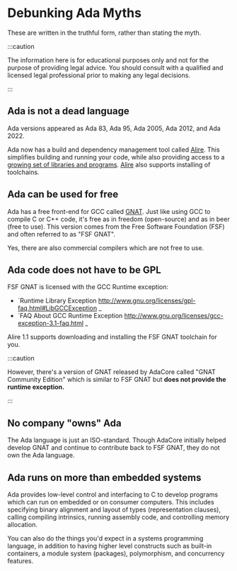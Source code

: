# Debunking Ada Myths

These are written in the truthful form, rather than stating the myth.

:::caution

The information here is for educational purposes only and not for the
purpose of providing legal advice. You should consult with a qualified
and licensed legal professional prior to making any legal decisions.

:::

## Ada is not a dead language

Ada versions appeared as Ada 83, Ada 95, Ada 2005, Ada 2012, and Ada 2022.

Ada now has a build and dependency management tool called
[Alire](https://alire.ada.dev). This simplifies building and running your code,
while also providing access to a [growing set of libraries and programs](https://alire.ada.dev/crates.html).
[Alire](https://github.com/alire-project/alire/releases)
also supports installing of toolchains.

## Ada can be used for free

Ada has a free front-end for GCC called [GNAT](https://gcc.gnu.org/wiki/GNAT).
Just like using GCC to compile C or C++ code, it's free as in freedom (open-source)
and as in beer (free to use). This version comes from the Free Software Foundation (FSF)
and often referred to as "FSF GNAT".

Yes, there are also commercial compilers which are not free to use.

## Ada code does not have to be GPL

FSF GNAT is licensed with the GCC Runtime exception:

- `Runtime Library Exception http://www.gnu.org/licenses/gpl-faq.html#LibGCCException \_
- `FAQ About GCC Runtime Exception http://www.gnu.org/licenses/gcc-exception-3.1-faq.html \_

Alire 1.1 supports downloading and installing
the FSF GNAT toolchain for you.

:::caution

However, there's a version of GNAT released by AdaCore called "GNAT Community
Edition" which is similar to FSF GNAT but **does not provide the runtime exception.**

:::

## No company "owns" Ada

The Ada language is just an ISO-standard. Though AdaCore initially helped develop
GNAT and continue to contribute back to FSF GNAT, they do not own the Ada
language.

## Ada runs on more than embedded systems

Ada provides low-level control and interfacing to C to develop programs which
can run on embedded or on consumer computers. This includes specifying binary
alignment and layout of types (representation clauses), calling compiling
intrinsics, running assembly code, and controlling memory allocation.

You can also do the things you'd expect in a systems programming language, in
addition to having higher level constructs such as built-in containers,
a module system (packages), polymorphism, and concurrency features.

